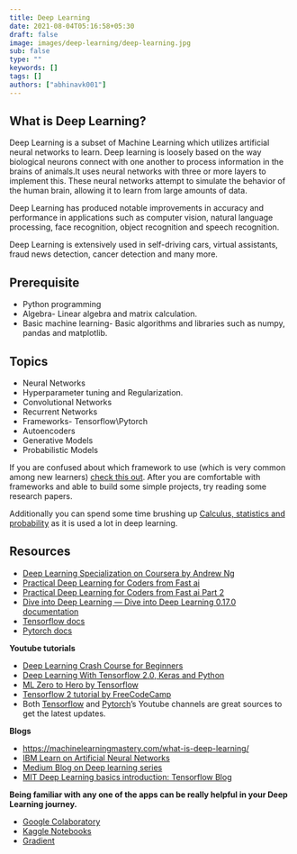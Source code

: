```yaml
---
title: Deep Learning
date: 2021-08-04T05:16:58+05:30
draft: false
image: images/deep-learning/deep-learning.jpg
sub: false
type: ""
keywords: []
tags: []
authors: ["abhinavk001"]
---
```




## What is Deep Learning?
Deep Learning is a subset of Machine Learning which utilizes artificial neural networks to learn. Deep learning is loosely based on the way biological neurons connect with one another to process information in the brains of animals.It uses neural networks with three or more layers to implement this. These neural networks attempt to simulate the behavior of the human brain, allowing it to learn from large amounts of data.

Deep Learning has produced notable improvements in accuracy and performance in applications such as computer vision, natural language processing, face recognition, object recognition and speech recognition.

Deep Learning is extensively used in self-driving cars, virtual assistants, fraud news detection, cancer detection and many more.

## Prerequisite
- Python programming
- Algebra- Linear algebra and matrix calculation.
- Basic machine learning- Basic algorithms and libraries such as numpy, pandas and matplotlib. 

## Topics
- Neural Networks
- Hyperparameter tuning and Regularization.
- Convolutional Networks
- Recurrent Networks
- Frameworks- Tensorflow\Pytorch
- Autoencoders
- Generative Models
- Probabilistic Models  

If you are confused about which framework to use (which is very common among new learners) [check this out](https://www.imaginarycloud.com/blog/pytorch-vs-tensorflow/).
After you are comfortable with frameworks and able to build some simple projects, try reading some research papers.  

Additionally you can spend some time brushing up [Calculus, statistics and probability](http://www.d2l.ai/chapter_appendix-mathematics-for-deep-learning/index.html) as it is used a lot in deep learning.

## Resources
- [Deep Learning Specialization on Coursera by Andrew Ng](https://www.coursera.org/specializations/deep-learning) 
- [Practical Deep Learning for Coders from Fast ai](https://course.fast.ai/)
- [Practical Deep Learning for Coders from Fast ai Part 2](https://course19.fast.ai/part2)
- [Dive into Deep Learning — Dive into Deep Learning 0.17.0 documentation](http://www.d2l.ai/index.html)
- [Tensorflow docs](https://www.tensorflow.org/tutorials)
- [Pytorch docs](https://pytorch.org/tutorials/)

**Youtube tutorials**
- [Deep Learning Crash Course for Beginners](https://www.youtube.com/watch?v=VyWAvY2CF9c)
- [Deep Learning With Tensorflow 2.0, Keras and Python](https://www.youtube.com/playlist?list=PLeo1K3hjS3uu7CxAacxVndI4bE_o3BDtO)
- [ML Zero to Hero by Tensorflow](https://www.youtube.com/watch?v=KNAWp2S3w94)
- [Tensorflow 2 tutorial by FreeCodeCamp](https://www.youtube.com/watch?v=tPYj3fFJGjk)
- Both [Tensorflow](https://www.youtube.com/channel/UC0rqucBdTuFTjJiefW5t-IQ) and [Pytorch](https://www.youtube.com/channel/UCWXI5YeOsh03QvJ59PMaXFw)’s Youtube channels are great sources to get the latest updates.

**Blogs**
- https://machinelearningmastery.com/what-is-deep-learning/
- [IBM Learn on Artificial Neural Networks](https://www.ibm.com/cloud/learn/neural-networks)
- [Medium Blog on Deep learning series](https://medium.com/intro-to-artificial-intelligence/deep-learning-series-1-intro-to-deep-learning-abb1780ee20)
- [MIT Deep Learning basics introduction: Tensorflow Blog](https://blog.tensorflow.org/2019/02/mit-deep-learning-basics-introduction-tensorflow.html)

**Being familiar with any one of the apps can be really helpful in your Deep Learning journey.**
- [Google Colaboratory](https://research.google.com/colaboratory/)
- [Kaggle Notebooks](https://www.kaggle.com/code)
- [Gradient](https://gradient.paperspace.com/free-gpu)


